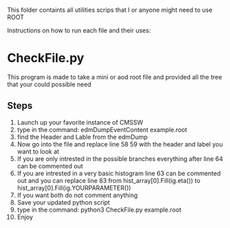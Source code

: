 This folder containts all utilities scrips that I or anyone might need to use ROOT

Instructions on how to run each file and their uses:

# **CheckFile.py**

This program is made to take a mini or aod root file and provided all the tree that your could possible need
## Steps

1) Launch up your favorite instance of CMSSW
2) type in the command: edmDumpEventContent example.root
3) find the Header and Lable from the edmDump
4) Now go into the file and replace line 58 59 with the header and label you want to look at
5) If you are only intrested in the possible branches everything after line 64 can be commented out
6) If you are intrested in a very basic histogram line 63 can be commented out and you can replace line 83 from hist_array[0].Fill(ig.eta()) to hist_array[0].Fill(ig.YOURPARAMETER())
7) If you want both do not comment anything
8) Save your updated python script
9) type in the command: python3 CheckFile.py example.root
10) Enjoy

